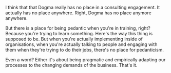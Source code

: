 I think that that Dogma really has no place in a consulting engagement. It actually has no place anywhere. Right, Dogma has no place anymore anywhere. 

But there is a place for being pedantic when you're in training, right? Because you're trying to learn something. Here's the way this thing is supposed to be. But when you're actually implementing inside of organisations, when you're actually talking to people and engaging with them when they're trying to do their jobs, there's no place for pedanticism. 

Even a word? Either it's about being pragmatic and empirically adapting our processes to the changing demands of the business. That's it.
